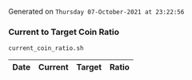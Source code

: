 Generated on `Thursday 07-October-2021 at 23:22:56`

### Current to Target Coin Ratio
`current_coin_ratio.sh`

Date|Current|Target|Ratio
---|---|---|---
